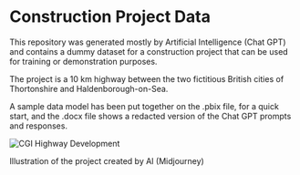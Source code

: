 # Construction Project Data

This repository was generated mostly by Artificial Intelligence (Chat GPT) and contains a dummy dataset for a construction project that can be used for training or demonstration purposes. 

The project is a 10 km highway between the two fictitious British cities of Thortonshire and Haldenborough-on-Sea. 

A sample data model has been put together on the .pbix file, for a quick start, and the .docx file shows a redacted version of the Chat GPT prompts and responses.

![CGI Highway Development](https://user-images.githubusercontent.com/59139011/230642285-0cc6d9fc-57da-49f1-90a4-7572cebf8782.png)
 
Illustration of the project created by AI (Midjourney)
